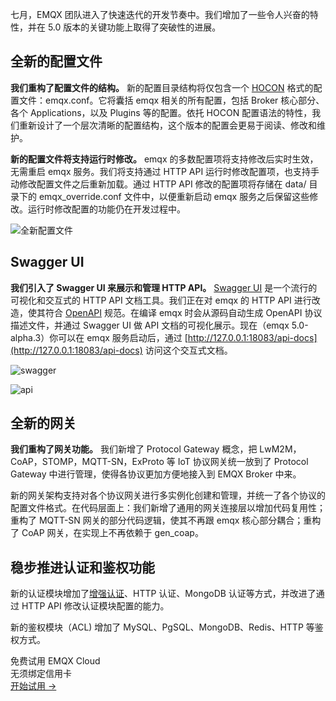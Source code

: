 七月，EMQX 团队进入了快速迭代的开发节奏中。我们增加了一些令人兴奋的特性，并在 5.0 版本的关键功能上取得了突破性的进展。


## 全新的配置文件

**我们重构了配置文件的结构。** 新的配置目录结构将仅包含一个 [HOCON](https://github.com/lightbend/config/blob/main/HOCON.md) 格式的配置文件：emqx.conf。它将囊括 emqx 相关的所有配置，包括 Broker 核心部分、各个 Applications，以及 Plugins 等的配置。依托 HOCON  配置语法的特性，我们重新设计了一个层次清晰的配置结构，这个版本的配置会更易于阅读、修改和维护。

**新的配置文件将支持运行时修改。** emqx 的多数配置项将支持修改后实时生效，无需重启 emqx 服务。我们将支持通过 HTTP API  运行时修改配置项，也支持手动修改配置文件之后重新加载。通过 HTTP API 修改的配置项将存储在 data/ 目录下的  emqx_override.conf 文件中，以便重新启动 emqx 服务之后保留这些修改。运行时修改配置的功能仍在开发过程中。

![全新配置文件](https://assets.emqx.com/images/41a66271f3fdb2514c299307395c7f73.png)


## Swagger UI

**我们引入了 Swagger UI 来展示和管理 HTTP API。** [Swagger UI](https://swagger.io/tools/swagger-ui/) 是一个流行的可视化和交互式的 HTTP API 文档工具。我们正在对 emqx 的 HTTP API 进行改造，使其符合 [OpenAPI](https://swagger.io/specification/) 规范。在编译 emqx 时会从源码自动生成 OpenAPI 协议描述文件，并通过 Swagger UI 做 API 文档的可视化展示。现在（emqx 5.0-alpha.3）你可以在 emqx 服务启动后，通过 [http://127.0.0.1:18083/api-docs](http://127.0.0.1:18083/api-docs) 访问这个交互式文档。

![swagger](https://assets.emqx.com/images/3247d90db25c6d1e0f108564e921aa94.png)

![api](https://assets.emqx.com/images/86fc2c0679ca3a15c3fa96359dbe4652.png)


## 全新的网关

**我们重构了网关功能。** 我们新增了 Protocol Gateway 概念，把 LwM2M，CoAP，STOMP，MQTT-SN，ExProto 等 IoT 协议网关统一放到了  Protocol Gateway 中进行管理，使得各协议更加方便地接入到 EMQX Broker 中来。

新的网关架构支持对各个协议网关进行多实例化创建和管理，并统一了各个协议的配置文件格式。在代码层面上：我们新增了通用的网关连接层以增加代码复用性；重构了 MQTT-SN 网关的部分代码逻辑，使其不再跟 emqx 核心部分耦合；重构了 CoAP 网关，在实现上不再依赖于 gen_coap。


## 稳步推进认证和鉴权功能

新的认证模块增加了[增强认证](https://www.emqx.com/zh/blog/mqtt5-enhanced-authentication)、HTTP 认证、MongoDB 认证等方式，并改进了通过 HTTP API 修改认证模块配置的能力。

新的鉴权模块（ACL) 增加了 MySQL、PgSQL、MongoDB、Redis、HTTP 等鉴权方式。


<section class="promotion">
    <div>
        免费试用 EMQX Cloud
        <div class="is-size-14 is-text-normal has-text-weight-normal">无须绑定信用卡</div>
    </div>
    <a href="https://accounts-zh.emqx.com/signup?continue=https://cloud.emqx.com/console/deployments/0?oper=new" class="button is-gradient px-5">开始试用 →</a >
</section>
